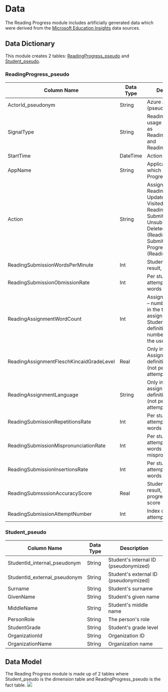 # Data
The Reading Progress module includes artificially generated data which were derived from the [Microsoft Education Insights](https://github.com/microsoft/OpenEduAnalytics/tree/main/modules/module_catalog/Microsoft_Education_Insights/test_data) data sources.

## Data Dictionary
This module creates 2 tables: [ReadingProgress_pseudo](
https://github.com/microsoft/OpenEduAnalytics/blob/main/modules/module_catalog/Reading_Progress/data/README.md#readingprogress_pseudo) and [Student_pseudo](https://github.com/microsoft/OpenEduAnalytics/blob/main/modules/module_catalog/Reading_Progress/data/README.md#student_pseudo).

### ReadingProgress_pseudo
|Column Name | Data Type | Description |
|-----------|-----------|-----------|
| ActorId_pseudonym | String | Azure AD Object ID (pseudonymized) |
| SignalType | String | Reading Progress usage signals such as ReadingSubmission and ReadingAssignment |
| StartTime |	DateTime |	Action time |
|	AppName |	String |	Application used, which is Reading Progress|
| Action | String | Assigned (also for Reading Progress), Updated, Returned, Visited (also for Reading Progress), Submitted, Unsubmitted, Deleted, EditMiscue (Reading Progress), Submit (Reading Progress), Attempt (Reading Progress) |
| ReadingSubmissionWordsPerMinute | Int | Student submission result, reading pace |
| ReadingSubmissionObmissionRate | Int | Per student attempt, rate of words omitted |
| ReadingAssignmentWordCount | Int | Assignment details – number of words in the text of the assignment. Student submission definition – total number of words the user read. |
| ReadingAssignmentFleschKincaidGradeLevel | Real | Only in the Assignment definition signals (not per student attempt) |
| ReadingAssignmentLanguage | String | Only in the assignment definition signals (not per student attempt) |
| ReadingSubmissionRepetitionsRate | Int | Per student attempt, rate of words repeated |
| ReadingSubmissionMispronunciationRate | Int | Per student attempt, rate of words mispronounced |
| ReadingSubmissionInsertionsRate | Int | Per student attempt, rate of words inserted |
| ReadingSubmsssionAccuracyScore | Real | Student submission result, reading progress accuracy score |
| ReadingSubmissionAttemptNumber | Int | Index of student attempts |

### Student_pseudo
|Column Name | Data Type | Description |
|-----------|-----------|-----------|
| StudentId_internal_pseudonym | String | Student's internal ID (pseudonymized) |
| StudentId_external_pseudonym | String | Student's external ID (pseudonymized) |
| Surname | String | Student's surname |
| GivenName | String | Student's given name |
| MiddleName | String | Student's middle name |
| PersonRole | String | The person's role |
| StudentGrade | String | Student's grade level |
| OrganizationId | String | Organization ID |
| OrganizationName | String | Organization name |

## Data Model
The Reading Progress module is made up of 2 tables where Student_pseudo is the dimension table and ReadingProgress_pseudo is the fact table.
![](https://github.com/microsoft/OpenEduAnalytics/blob/main/modules/module_catalog/Reading_Progress/docs/images/Reading_Progress_Data_Model.png)


